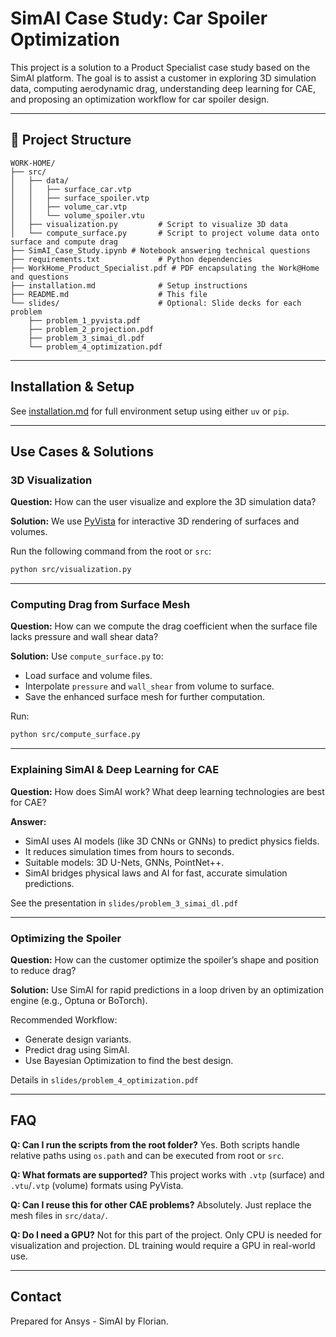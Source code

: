 # SimAI Case Study: Car Spoiler Optimization

This project is a solution to a Product Specialist case study based on the SimAI platform. The goal is to assist a customer in exploring 3D simulation data, computing aerodynamic drag, understanding deep learning for CAE, and proposing an optimization workflow for car spoiler design.

---

## 🚀 Project Structure

```
WORK-HOME/
├── src/
│   ├── data/
│   │   ├── surface_car.vtp
│   │   ├── surface_spoiler.vtp
│   │   ├── volume_car.vtp
│   │   └── volume_spoiler.vtu
│   ├── visualization.py         # Script to visualize 3D data
│   └── compute_surface.py       # Script to project volume data onto surface and compute drag
├── SimAI_Case_Study.ipynb # Notebook answering technical questions
├── requirements.txt             # Python dependencies
├── WorkHome_Product_Specialist.pdf # PDF encapsulating the Work@Home and questions
├── installation.md              # Setup instructions
├── README.md                    # This file
└── slides/                      # Optional: Slide decks for each problem
    ├── problem_1_pyvista.pdf
    ├── problem_2_projection.pdf
    ├── problem_3_simai_dl.pdf
    └── problem_4_optimization.pdf
```

---

## Installation & Setup

See [installation.md](installation.md) for full environment setup using either `uv` or `pip`.

---

## Use Cases & Solutions

### 3D Visualization

**Question:** How can the user visualize and explore the 3D simulation data?

**Solution:** We use [PyVista](https://docs.pyvista.org) for interactive 3D rendering of surfaces and volumes.

Run the following command from the root or `src`:
```bash
python src/visualization.py
```

---

### Computing Drag from Surface Mesh

**Question:** How can we compute the drag coefficient when the surface file lacks pressure and wall shear data?

**Solution:** Use `compute_surface.py` to:
- Load surface and volume files.
- Interpolate `pressure` and `wall_shear` from volume to surface.
- Save the enhanced surface mesh for further computation.

Run:
```bash
python src/compute_surface.py
```

---

### Explaining SimAI & Deep Learning for CAE

**Question:** How does SimAI work? What deep learning technologies are best for CAE?

**Answer:**
- SimAI uses AI models (like 3D CNNs or GNNs) to predict physics fields.
- It reduces simulation times from hours to seconds.
- Suitable models: 3D U-Nets, GNNs, PointNet++.
- SimAI bridges physical laws and AI for fast, accurate simulation predictions.

See the presentation in `slides/problem_3_simai_dl.pdf`

---

### Optimizing the Spoiler

**Question:** How can the customer optimize the spoiler’s shape and position to reduce drag?

**Solution:** Use SimAI for rapid predictions in a loop driven by an optimization engine (e.g., Optuna or BoTorch).

Recommended Workflow:
- Generate design variants.
- Predict drag using SimAI.
- Use Bayesian Optimization to find the best design.

Details in `slides/problem_4_optimization.pdf`

---

## FAQ

**Q: Can I run the scripts from the root folder?**
Yes. Both scripts handle relative paths using `os.path` and can be executed from root or `src`.

**Q: What formats are supported?**
This project works with `.vtp` (surface) and `.vtu`/`.vtp` (volume) formats using PyVista.

**Q: Can I reuse this for other CAE problems?**
Absolutely. Just replace the mesh files in `src/data/`.

**Q: Do I need a GPU?**
Not for this part of the project. Only CPU is needed for visualization and projection. DL training would require a GPU in real-world use.

---

## Contact
Prepared for Ansys - SimAI by Florian.


